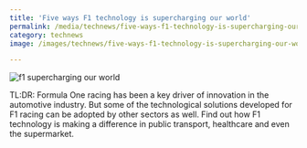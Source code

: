 ```yaml
---
title: 'Five ways F1 technology is supercharging our world'
permalink: /media/technews/five-ways-f1-technology-is-supercharging-our-world
category: technews
image: /images/technews/five-ways-f1-technology-is-supercharging-our-world-part-1.jpg

---
```



![f1 supercharging our world](/images/technews/five-ways-f1-technology-is-supercharging-our-world-part-1.jpg)

TL:DR: Formula One racing has been a key driver of innovation in the automotive industry. But some of the technological solutions developed for F1 racing can be adopted by other sectors as well. Find out how F1 technology is making a difference in public transport, healthcare and even the supermarket. 

